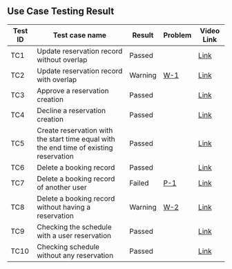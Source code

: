 ## Use Case Testing Result
|Test ID| Test case name|Result|Problem|Video Link|
|---|---|---|---|---|
|TC1| Update reservation record without overlap| Passed|  | [Link](https://youtu.be/7Er2gzrP-tk)|
|TC2| Update reservation record with overlap| Warning| [W-1](Report_Team1.md#problems-1) |[Link](https://youtu.be/yNgjgq1f9fM)|
|TC3| Approve a reservation creation| Passed|  |[Link](https://youtu.be/FeF_gz-Qnh0)|
|TC4| Decline a reservation creation| Passed|  |[Link](https://youtu.be/FvQMHxPoBeg)|
|TC5| Create reservation with the start time equal with the end time of existing reservation| Passed|  |[Link](https://youtu.be/auKgDbwJTQ4)|
|TC6| Delete a booking record| Passed|  |[Link](https://youtu.be/KEv--21D3ZY)|
|TC7| Delete a booking record of another user| Failed| [P-1](Report_Team1.md#problems-3) |[Link](https://youtu.be/ZXpuge0pxEk)|
|TC8| Delete a booking record without having a reservation| Warning| [W-2](Report_Team1.md#problems-3) |[Link](https://youtu.be/KYzQSjL1l0Y)|
|TC9| Checking the schedule with a user reservation| Passed|  |[Link](https://youtu.be/7xWQi-9cm7M)|
|TC10| Checking schedule without any reservation| Passed|  |[Link](https://youtu.be/dBchNPwI9Uc)|